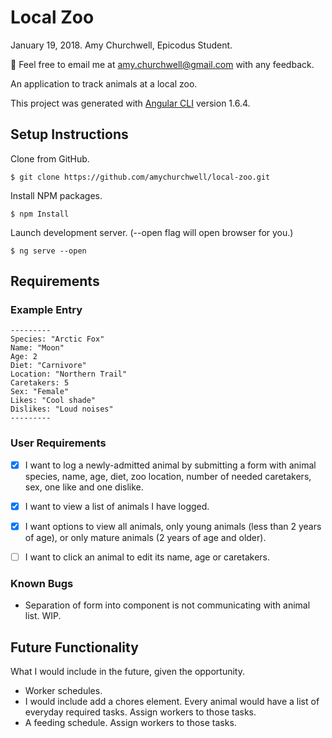 # Local Zoo
January 19, 2018. Amy Churchwell, Epicodus Student.

:email: Feel free to email me at amy.churchwell@gmail.com with any feedback.

An application to track animals at a local zoo.

This project was generated with [Angular CLI](https://github.com/angular/angular-cli) version 1.6.4.

## Setup Instructions

Clone from GitHub.
```
$ git clone https://github.com/amychurchwell/local-zoo.git
```

Install NPM packages.
```
$ npm Install
```

Launch development server. (--open flag will open browser for you.)
```
$ ng serve --open
```

## Requirements

### Example Entry

```
---------
Species: "Arctic Fox"
Name: "Moon"
Age: 2
Diet: "Carnivore"
Location: "Northern Trail"
Caretakers: 5
Sex: "Female"
Likes: "Cool shade"
Dislikes: "Loud noises"
---------
```

### User Requirements

- [x] I want to log a newly-admitted animal by submitting a form with animal species, name, age, diet, zoo location, number of needed caretakers, sex, one like and one dislike.

- [x] I want to view a list of animals I have logged.

- [x] I want options to view all animals, only young animals (less than 2 years of age), or only mature animals (2 years of age and older).

- [ ] I want to click an animal to edit its name, age or caretakers.

### Known Bugs

* Separation of form into component is not communicating with animal list. WIP.

## Future Functionality

What I would include in the future, given the opportunity.

* Worker schedules.
* I would include add a chores element. Every animal would have a list of everyday required tasks. Assign workers to those tasks.
* A feeding schedule. Assign workers to those tasks.
